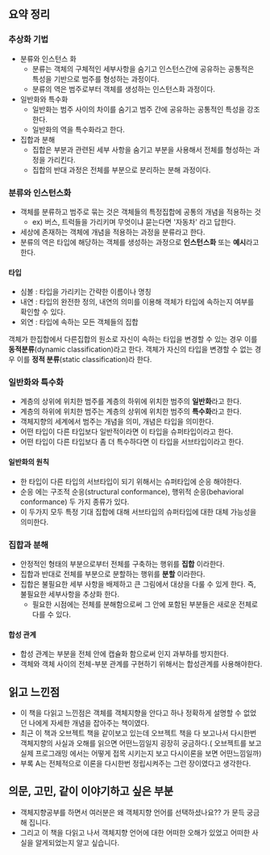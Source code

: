 ## 요약 정리

### 추상화 기법
- 분류와 인스턴스 화
	- 분류는 객체의 구체적인 세부사항을 숨기고 인스턴스간에 공유하는 공통적은 특성을 기반으로 범주를 형성하는 과정이다.
	- 분류의 역은 범주로부터 객체를 생성하는 인스턴스화 과정이다.
- 일반화와 특수화
	- 일반화는 범주 사이의 차이를 숨기고 범주 간에 공유하는 공통적인 특성을 강조한다.
	- 일반화의 역을 특수화라고 한다.
- 집합과 분해
	- 집합은 부분과 관련된 세부 사항을 숨기고 부분을 사용해서 전체를 형성하는 과정을 가리킨다.
	- 집합의 반대 과정은 전체를 부분으로 분리하는 분해 과정이다.

### 분류와 인스턴스화
- 객체를 분류하고 범주로 묶는 것은 객체들의 특정집합에 공통의 개념을 적용하는 것
	- ex) 버스, 트럭들을 가리키며 무엇이냐 묻는다면 '자동차' 라고 답한다.
- 세상에 존재하는 객체에 개념을 적용하는 과정을 분류라고 한다.
- 분류의 역은 타입에 해당하는 객체를 생성하는 과정으로 **인스턴스화** 또는 **예시**라고 한다.

#### 타입
- 심볼 : 타입을 가리키는 간략한 이름이나 명칭
- 내연 : 타입의 완전한 정의, 내연의 의미를 이용해 객체가 타입에 속하는지 여부를 확인할 수 있다.
- 외연 : 타입에 속하는 모든 객체들의 집합

객체가 한집합에서 다른집합의 원소로 자신이 속하는 타입을 변경할 수 있는 경우 이를 **동적분류**(dynamic classification)라고 한다.
객체가 자신의 타입을 변경할 수 없는 경우 이를 **정적 분류**(static classification)라 한다.

### 일반화와 특수화
- 계층의 상위에 위치한 범주를 계층의 하위에 위치한 범주의 **일반화**라고 한다.
- 계층의 하위에 위치한 범주는 계층의 상위에 위치한 범주의 **특수화**라고 한다.
- 객체지향의 세계에서 범주는 개념을 의미, 개념은 타입을 의미한다.
- 어떤 타입이 다른 타입보다 일반적이라면 이 타입을 슈퍼타입이라고 한다.
- 어떤 타입이 다른 타입보다 좀 더 특수하다면 이 타입을 서브타입이라고 한다.

#### 일반화의 원칙
- 한 타입이 다른 타입의 서브타입이 되기 위해서는 슈퍼타입에 순응 해야한다.
- 순응 에는 구조적 순응(structural conformance), 행위적 순응(behavioral conformance) 두 가지 종류가 있다.
- 이 두가지 모두 특정 기대 집합에 대해 서브타입의 슈퍼타입에 대한 대체 가능성을 의미한다.

### 집합과 분해
- 안정적인 형태의 부분으로부터 전체를 구축하는 행위를 **집합** 이라한다.
- 집합과 반대로 전체를 부분으로 분할하는 행위를 **분할** 이라한다.
-  집합은 불필요한 세부 사항을 배제하고 큰 그림에서 대상을 다룰 수 있게 한다. 즉, 불필요한 세부사항을 추상화 한다.
	- 필요한 시점에는 전체를 분해함으로써 그 안에 포함된 부분들은 새로운 전체로 다를 수 있다.

#### 합성 관계
- 합성 관계는 부분을 전체 안에 캡슐화 함으로써 인지 과부하를 방지한다.
- 객체와 객체 사이의 전체-부분 관계를 구현하기 위해서는 합성관계를 사용해야한다.

## 읽고 느낀점
- 이 책을 다읽고 느낀점은 객체를 객체지향을 안다고 하나 정확하게 설명할 수 없었던 나에게 자세한 개념을 잡아주는 책이였다.
- 최근 이 책과 오브젝트 책을 같이보고 있는데 오브젝트 책을 다 보고나서 다시한번 객체지향의 사실과 오해를 읽으면 어떤느낌일지 굉장히 궁금하다.( 오브젝트를 보고 실제 프로그래밍 에서는 어떻게 접목 시키는지 보고 다시이론을 보면 어떤느낌일까)
- 부록 A는 전체적으로 이론을 다시한번 정립시켜주는 그런 장이였다고 생각한다.

## 의문, 고민, 같이 이야기하고 싶은 부분
- 객체지향공부를 하면서 여러분은 왜 객체지향 언어를 선택하셨나요?? 가 문득 궁금해 집니다.
- 그리고 이 책을 다읽고 나서 객체지향 언어에 대한 어떠한 오해가 있었고 어떠한 사실을 알게되었는지 알고 싶습니다.
